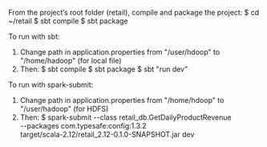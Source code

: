 From the project’s root folder (retail), compile and package the project:
$ cd ~/retail
$ sbt compile
$ sbt package

To run with sbt:
1)	Change path in application.properties from "/user/hdoop" to "/home/hadoop" (for local file)
2)	Then:
$ sbt compile
$ sbt package
$ sbt "run dev"

To run with spark-submit:
1) Change path in application.properties from "/home/hdoop" to "/user/hadoop" (for HDFS)
2) Then:
$ spark-submit --class retail_db.GetDailyProductRevenue \
	--packages com.typesafe:config:1.3.2 \
	target/scala-2.12/retail_2.12-0.1.0-SNAPSHOT.jar dev

